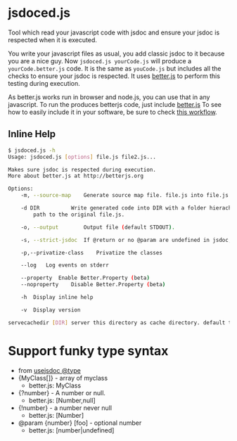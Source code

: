 jsdoced.js
==============

Tool which read your javascript code with jsdoc and ensure your jsdoc is respected when it is executed.

You write your javascript files as usual, you add classic jsdoc to it because you are a nice guy. Now ```jsdoced.js yourCode.js``` will produce a ```yourCode.better.js``` code. It is the same as ```youCode.js``` but includes all the checks to ensure your jsdoc is respected.
It uses [better.js](http://betterjs.org) to perform this testing during execution.

As better.js works run in browser and node.js, you can use that in any javascript. To run the produces betterjs code, just include [better.js](https://github.com/jeromeetienne/better.js/blob/master/build/better.js)
To see how to easily include it in your software, be sure to check [this workflow](https://github.com/jeromeetienne/better.js/blob/master/contribs/jsdoced.js/WORKFLOW.md).

## Inline Help

```bash
$ jsdoced.js -h
Usage: jsdoced.js [options] file.js file2.js...

Makes sure jsdoc is respected during execution.
More about better.js at http://betterjs.org

Options:
	-m, --source-map	Generate source map file. file.js into file.js.map

	-d DIR			Write generated code into DIR with a folder hierachie similar to relative
		path to the original file.js.

	-o, --output    	Output file (default STDOUT).

	-s, --strict-jsdoc	If @return or no @param are undefined in jsdoc, check it is nothing during execution

	-p,--privatize-class	Privatize the classes

	--log	Log events on stderr

	--property	Enable Better.Property (beta)
	--noproperty	Disable Better.Property (beta)

	-h	Display inline help

	-v	Display version

servecachedir [DIR]	server this directory as cache directory. default to .betterjs
```

# Support funky type syntax
* from [usejsdoc @type](http://usejsdoc.org/tags-type.html)
* {MyClass[]} - array of myclass
    - better.js: MyClass
* {?number} - A number or null.
    - better.js: [Number,null]
* {!number} - a number never null
    - better.js: [Number]
* @param {number} [foo] - optional number
    - better.js: [number|undefined]
